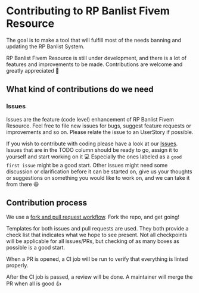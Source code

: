 # Contributing to RP Banlist Fivem Resource
The goal is to make a tool that will fulfill most of the needs banning and updating the RP Banlist System.

RP Banlist Fivem Resource is still under development, and there is a lot of features and improvements to be made.
Contributions are welcome and greatly appreciated :clap:

## What kind of contributions do we need
### Issues
Issues are the feature (code level) enhancement of RP Banlist Fivem Resource. 
Feel free to file new issues for bugs, suggest feature requests or improvements and so on. Please relate the issue to an UserStory if possible.

If you wish to contribute with coding please have a look at our [Issues](https://github.com/Sanden-Utvikling/rp-banlist-fivem-resource/issues).
Issues that are in the TODO column should be ready to go, assign it to yourself and start working on it :computer:
Especially the ones labeled as a `good first issue` might be a good start. 
Other issues might need some discussion or clarification before it can be started on, give us your thoughts or suggestions on something you would like to work on, and we can take it from there :smiley: 

## Contribution process
We use a [fork and pull request workflow](https://github.com/susam/gitpr). Fork the repo, and get going!

Templates for both issues and pull requests are used. They both provide a check list that indicates what we hope to see present.
Not all checkpoints will be applicable for all issues/PRs, but checking of as many boxes as possible is a good start.

When a PR is opened, a CI job will be run to verify that everything is linted properly.

After the CI job is passed, a review will be done. A maintainer will merge the PR when all is good :thumbsup:
